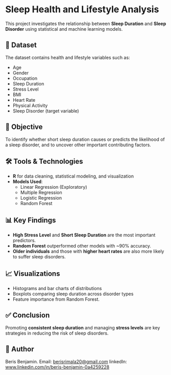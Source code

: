 
# Sleep Health and Lifestyle Analysis

This project investigates the relationship between **Sleep Duration** and **Sleep Disorder** using statistical and machine learning models.

## 📁 Dataset
The dataset contains health and lifestyle variables such as:
- Age
- Gender
- Occupation
- Sleep Duration
- Stress Level
- BMI
- Heart Rate
- Physical Activity
- Sleep Disorder (target variable)

## 🎯 Objective
To identify whether short sleep duration causes or predicts the likelihood of a sleep disorder, and to uncover other important contributing factors.

## 🛠️ Tools & Technologies
- **R** for data cleaning, statistical modeling, and visualization
- **Models Used**:
  - Linear Regression (Exploratory)
  - Multiple Regression
  - Logistic Regression
  - Random Forest

## 📊 Key Findings
- **High Stress Level** and **Short Sleep Duration** are the most important predictors.
- **Random Forest** outperformed other models with ~90% accuracy.
- **Older individuals** and those with **higher heart rates** are also more likely to suffer sleep disorders.

## 📈 Visualizations
- Histograms and bar charts of distributions
- Boxplots comparing sleep duration across disorder types
- Feature importance from Random Forest.

## ✅ Conclusion
Promoting **consistent sleep duration** and managing **stress levels** are key strategies in reducing the risk of sleep disorders.

## 📌 Author
Beris Benjamin.
Email: berisrimala20@gmail.com
linkedIn: www.linkedin.com/in/beris-benjamin-0a4259228


